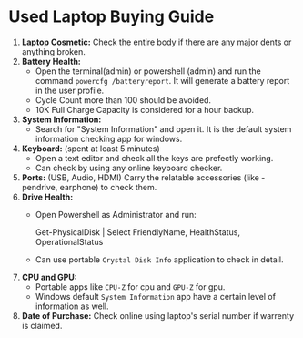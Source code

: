 # Used Laptop Buying Guide

1. **Laptop Cosmetic:** Check the entire body if there are any major dents or anything broken.
2. **Battery Health:**
    - Open the terminal(admin) or powershell (admin) and run the command `powercfg /batteryreport`. It will generate a battery report in the user profile.
    - Cycle Count more than 100 should be avoided.
    - 10K Full Charge Capacity is considered for a hour backup.
3. **System Information:**
    - Search for "System Information" and open it. It is the default system information checking app for windows.
4. **Keyboard:** (spent at least 5 minutes)
    - Open a text editor and check all the keys are prefectly working.
    - Can check by using any online keyboard checker.
5. **Ports:** (USB, Audio, HDMI) Carry the relatable accessories (like - pendrive, earphone) to check them.
6. **Drive Health:**
    - Open Powershell as Administrator and run:

        Get-PhysicalDisk | Select FriendlyName, HealthStatus, OperationalStatus

    - Can use portable `Crystal Disk Info` application to check in detail.
7. **CPU and GPU:**
    - Portable apps like `CPU-Z` for cpu and `GPU-Z` for gpu.
    - Windows default `System Information` app have a certain level of information as well.
8. **Date of Purchase:** Check online using laptop's serial number if warrenty is claimed.